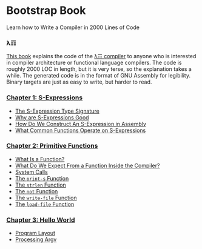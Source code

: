 # Bootstrap Book
Learn how to Write a Compiler in 2000 Lines of Code

### λ☶

[This book](https://github.com/andrew-johnson-4/BootstrapBook/wiki) explains the code of the [λ☶ compiler](https://github.com/andrew-johnson-4/-) to anyone who is interested in compiler architecture or functional language compilers.
The code is roughly 2000 LOC in length, but it is very terse, so the explanation takes a while.
The generated code is in the format of GNU Assembly for legibility.
Binary targets are just as easy to write, but harder to read.

### [Chapter 1: S-Expressions](https://github.com/andrew-johnson-4/BootstrapBook/wiki/S%E2%80%90Expressions)
* [The S-Expression Type Signature](https://github.com/andrew-johnson-4/BootstrapBook/wiki/S%E2%80%90Expressions#the-type-signature)
* [Why are S-Expressions Good](https://github.com/andrew-johnson-4/BootstrapBook/wiki/S%E2%80%90Expressions#why-are-s-expressions-good)
* [How Do We Construct An S-Expression in Assembly](https://github.com/andrew-johnson-4/BootstrapBook/wiki/S%E2%80%90Expressions#how-do-we-construct-an-s-expression-in-assembly)
* [What Common Functions Operate on S-Expressions](https://github.com/andrew-johnson-4/BootstrapBook/wiki/S%E2%80%90Expressions#what-common-functions-operate-on-s-expressions)

### [Chapter 2: Primitive Functions](https://github.com/andrew-johnson-4/BootstrapBook/wiki/Primitive-Functions)
* [What Is a Function?](https://github.com/andrew-johnson-4/BootstrapBook/wiki/Primitive-Functions#what-is-a-function)
* [What Do We Expect From a Function Inside the Compiler?](https://github.com/andrew-johnson-4/BootstrapBook/wiki/Primitive-Functions#what-do-we-expect-from-a-function-inside-the-compiler)
* [System Calls](https://github.com/andrew-johnson-4/BootstrapBook/wiki/Primitive-Functions#system-calls)
* [The `print-s` Function](https://github.com/andrew-johnson-4/BootstrapBook/wiki/Primitive-Functions#the-print-s-function)
* [The `strlen` Function](https://github.com/andrew-johnson-4/BootstrapBook/wiki/Primitive-Functions#the-strlen-function)
* [The `not` Function](https://github.com/andrew-johnson-4/BootstrapBook/wiki/Primitive-Functions#the-not-function)
* [The `write-file` Function](https://github.com/andrew-johnson-4/BootstrapBook/wiki/Primitive-Functions#the-write-file-function)
* [The `load-file` Function](https://github.com/andrew-johnson-4/BootstrapBook/wiki/Primitive-Functions#the-load-file-function)

### [Chapter 3: Hello World](https://github.com/andrew-johnson-4/BootstrapBook/wiki/Hello-World)
* [Program Layout](https://github.com/andrew-johnson-4/BootstrapBook/wiki/Hello-World#program-layout)
* [Processing Argv](https://github.com/andrew-johnson-4/BootstrapBook/wiki/Hello-World#processing-argv)

